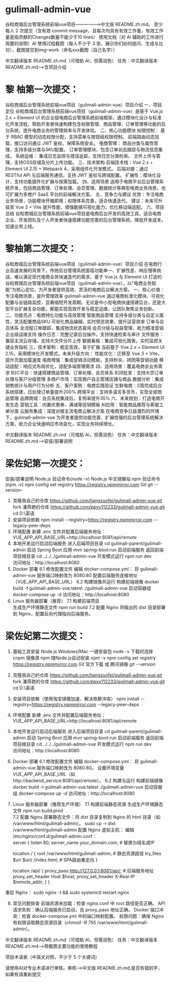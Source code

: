 # gulimall-admin-vue
谷粒商城后台管理系统前端vue项目——————>中文版 README.zh.md。
至少每人 2 次提交（含有效 commit message，且每次均具有有效工作量，有效工作量是指贡献的Changes数量不能少于10 lines）
使用文档（对 AI 辅助的工作进行简要的说明）AI 使用过程截图（每人不少于 3 张，展示你们如何提问、生成与比对），截图提交到img-work（命名xxx截图（自己名字））
<!-- by 黎  柚 -->
中文翻译版本 README.zh.md（可借助 AI，但需润色）
任务：中文翻译版本 README.zh.md——>含项目介绍
# 黎 柚第一次提交：
谷粒商城后台管理系统前端vue项目（gulimall-admin-vue）项目介绍
一、项目定位
谷粒商城后台管理系统前端vue项目（gulimall-admin-vue）是基于 Vue.js 2.x + Element UI 的企业级电商后台管理系统前端框架，通过模块化设计与标准化开发流程，帮助开发者快速构建包含权限管理、商品管理、订单管理等功能的后台系统，提升电商业务的管理效率与开发体验。
二、核心功能模块
权限控制：
基于 RBAC 模型的动态权限分配，支持菜单与按钮级权限控制。
前端路由动态加载，接口访问通过 JWT 鉴权，保障系统安全。
电商管理：
商品分类与属性管理，支持多级分类与SKU配置。
订单管理模块，包含订单状态跟踪与物流信息集成。
系统运维：
集成日志监控与错误追踪，支持日志分类检索。
文件上传与管理，支持OSS存储及分片上传功能。
三、技术架构
前端技术栈：Vue 2.x + Element UI 2.15 + Webpack 4，采用组件化开发模式。
后端对接：通过 RESTful API 与后端服务通信，支持 JWT 鉴权与跨域配置。
扩展性：模块化设计，支持功能插件化扩展与按需加载。
四、适用场景
适用于电商平台后台管理系统开发，包括商品管理、订单处理、会员管理、数据统计等典型电商业务场景，也可扩展为多商户 SaaS 平台的前端解决方案。
五、竞争力与建议
优势：专注电商业务场景，功能模块开箱即用；权限体系完善，适合快速迭代。
建议：未来可升级至 Vue 3 + Vite 提升性能，增强数据可视化能力，优化移动端适配。
六、项目总结
谷粒商城后台管理系统前端vue项目是电商后台开发的高效工具，适合电商企业、开发团队及个人开发者快速搭建功能完善的后台管理系统，降低开发成本，加速业务上线。

# 黎柚第二次提交：
谷粒商城后台管理系统前端vue项目（gulimall-admin-vue）项目介绍
在电商行业高速发展的背景下，传统后台管理系统面临功能单一、扩展性差、响应慢等挑战，难以满足现代电商业务快速迭代的需求。基于 Vue.js 与 Element UI 打造的谷粒商城后台管理系统前端vue项目（gulimall-admin-vue），以"电商业务赋能"为核心定位，为开发者提供高效、灵活的电商后台解决方案。
一、核心价值：专注电商场景，提升管理效率
gulimall-admin-vue 通过电商标准化模块、可视化配置与全链路监控，显著缩短开发周期。无论是中小型电商快速搭建后台，还是大型平台扩展复杂功能，都能实现高效开发与稳定运维，让团队聚焦业务创新。
二、功能亮点：电商特化功能与高效管理
智能商品管理
支持多级分类与自定义属性，灵活配置商品SKU
可视化商品编辑，实时预览效果，提升运营效率
订单与会员体系
全流程订单跟踪，集成物流状态查询
会员分级与权益管理，助力精准营销
企业级运维支持
操作日志：完整记录后台操作，支持快速检索与审计
文件服务：兼容主流云存储，支持大文件分片上传
数据看板：集成可视化图表，实时监控关键业务指标
三、技术架构：稳定高效，易于扩展
当前基于 Vue 2.x + Element UI 2.15，采用模块化开发模式。未来升级方向：
性能优化：迁移至 Vue 3 + Vite，提升页面加载速度
电商增强：集成促销活动模板，支持秒杀、拼团等营销功能
移动适配：响应式布局优化，适配多端管理需求
四、适用场景：覆盖电商全业务需求
B2C平台：快速搭建商品管理、订单处理、会员体系
B2B批发：支持大宗订单处理与客户分级管理
多商户市场：实现商户自主管理店铺与商品
数据分析：集成销售统计与用户行为分析
五、客户案例：电商实践验证
生鲜电商：2周完成后台系统搭建，日处理订单量提升200%
跨境平台：支持多语言多货币，实现全球商品管理
品牌商城：会员系统集成后，复购率提升35%
六、未来规划：打造电商开发生态
营销工具：内置优惠券、满减等促销模板
AI应用：智能商品推荐与客服工单分类
云服务集成：深度对接主流电商云解决方案
在电商竞争日益激烈的环境下，gulimall-admin-vue 为开发者提供功能完善、扩展性强的后台管理系统解决方案，助力企业快速响应市场变化，实现业务持续增长。


<!-- by 梁佐妃 -->
中文翻译版本 README.zh.md（可借助 AI，但需润色）
任务：中文翻译版本 README.zh.md——>安装/部署说明
# 梁佐妃第一次提交：
安装/部署说明
Node.js	验证命令(node -v)	Node.js 中文镜像站
npm	验证命令(npm -v)	npm config set registry https://registry.npmmirror.com
Git	git --version-
1. 克隆我自己的仓库
https://github.com/liangzuofei/gulimall-admin-vue.git
fork 潘燕艳的仓库
https://github.com/ppyy112233/gulimall-admin-vue.git
cd D:\英语
2. 安装项目依赖
npm install --registry=https://registry.npmmirror.com --legacy-peer-deps
3. 环境配置
新建 .env 文件并配置后端服务地址：
VUE_APP_API_BASE_URL=http://localhost:8081/api/remote
5. 本地开发运行启动后端服务
进入后端项目目录
cd gulimall-parent/gulimall-admin
启动 Spring Boot 应用
mvn spring-boot:run
启动前端服务
返回前端项目根目录
cd ../../../gulimall-admin-vue
开发模式运行
npm run dev  
访问地址：http://localhost:8080
6. Docker 部署
6.1 修改配置文件
编辑 docker-compose.yml：
将 gulimall-admin-vue 服务端口映射改为 8080:80
配置后端服务连接地址（VUE_APP_API_BASE_URL）
6.2 构建镜像并运行
构建前端镜像
docker build -t gulimall-admin-vue:latest ./gulimall-admin-vue
启动容器组
docker-compose up -d 
访问地址：http://localhost:8080
7. Linux 服务器部署（推荐）
7.1 构建前端项目   
生成生产环境静态文件
npm run build
7.2 配置 Nginx
将输出的 dist 目录部署到 Nginx，配置反向代理指向后端服务。

# 梁佐妃第二次提交：
1. 基础工具安装
Node.js	Windows/Mac 一键安装包	node -v	下载时选择 cnpm 镜像源
npm	随Node.js自动安装	npm -v	npm config set registry https://registry.npmmirror.com
Git	官方下载 或 腾讯镜像	git --version	
1. 克隆我自己的仓库
https://github.com/liangzuofei/gulimall-admin-vue.git
fork 潘燕艳的仓库
https://github.com/ppyy112233/gulimall-admin-vue.git
cd D:\英语
2. 安装项目依赖（使用淘宝镜像加速，解决依赖冲突）
npm install --registry=https://registry.npmmirror.com --legacy-peer-deps
3. 环境配置
新建 .env 文件并配置后端服务地址：
VUE_APP_API_BASE_URL=http://localhost:8081/api/remote
5. 本地开发运行启动后端服务
进入后端项目目录
cd gulimall-parent/gulimall-admin
启动 Spring Boot 应用
mvn spring-boot:run
启动前端服务
返回前端项目根目录
cd ../../../gulimall-admin-vue
开发模式运行
npm run dev  
访问地址：http://localhost:8080
6. Docker 部署
6.1 修改配置文件
编辑 docker-compose.yml：
将 gulimall-admin-vue 服务端口映射改为 8080:80。
设置环境变量 VUE_APP_API_BASE_URL（如 http://backend_service:8081/api/remote）。
6.2 构建与运行
构建前端镜像
docker build -t gulimall-admin-vue:latest ./gulimall-admin-vue
启动容器组
docker-compose up -d
访问地址：http://localhost:8080
7. Linux 服务器部署（推荐生产环境）
7.1 构建前端静态资源
生成生产环境静态文件
npm run build:prod  
7.2 配置 Nginx
部署静态文件：将 dist 目录复制到 Nginx 的 html 目录（如 /var/www/html/gulimall-admin）。
sudo cp -r dist /var/www/html/gulimall-admin
配置 Nginx 虚拟主机：
编辑 /etc/nginx/conf.d/gulimall-admin.conf：     
server {
    listen       80;
    server_name  your_domain.com;  # 替换为域名或IP

    location / {
        root   /var/www/html/gulimall-admin;  # 静态资源路径
        try_files $uri $uri/ /index.html;   # SPA路由重定向
    }

    location /api/ {
        proxy_pass http://127.0.0.1:8081/api/;  # 后端服务地址
        proxy_set_header Host $host;
        proxy_set_header X-Real-IP $remote_addr;
    }
}

重启 Nginx：
sudo nginx -t && sudo systemctl restart nginx
    
8. 常见问题排查
前端资源未加载：检查 nginx.conf 中 root 路径是否正确。
API 请求失败：确认后端服务已启动，且 proxy_pass 地址正确。
Docker 端口冲突：检查 docker-compose.yml 中的端口映射配置。
权限问题：确保 Nginx 有权限读取静态资源目录（chmod -R 755 /var/www/html/gulimall-admin）。



<!-- by 李金焕 -->
中文翻译版本 README.zh.md（可借助 AI，但需润色）
任务：中文翻译版本 README.zh.md——>带截图主要功能的使用教程




<!-- by 王  愉 -->
项目术语表（中英文对照，不少于 5 个关键词）



<!-- by 覃卫婷 -->
请使用AI对专业术语进行审核。审核——>中文版 README.zh.md,是否有错别字，如果有请重新提交
